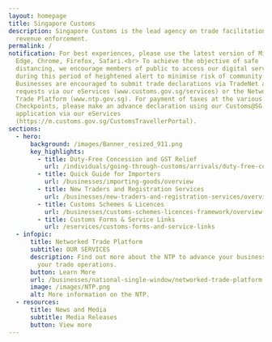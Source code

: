 ```yaml
---
layout: homepage
title: Singapore Customs
description: Singapore Customs is the lead agency on trade facilitation and
  revenue enforcement.
permalink: /
notification: For best experiences, please use the latest version of Microsoft
  Edge, Chrome, Firefox, Safari.<br> To achieve the objective of safe
  distancing, we encourage members of public to access our digital service
  during this period of heightened alert to minimise risk of community spread.
  Businesses are encouraged to submit trade declarations via TradeNet and other
  requests via our eServices (www.customs.gov.sg/services) or the Networked
  Trade Platform (www.ntp.gov.sg). For payment of taxes at the various
  Checkpoints, please make an advance declaration using our Customs@SG web
  application via our eServices
  (https://m.customs.gov.sg/CustomsTravellerPortal).
sections:
  - hero:
      background: /images/Banner_resized_911.png
      key_highlights:
        - title: Duty-Free Concession and GST Relief
          url: /individuals/going-through-customs/arrivals/duty-free-concession-and-gst-relief
        - title: Quick Guide for Importers
          url: /businesses/importing-goods/overview
        - title: New Traders and Registration Services
          url: /businesses/new-traders-and-registration-services/overview
        - title: Customs Schemes & Licences
          url: /businesses/customs-schemes-licences-framework/overview
        - title: Customs Forms & Service Links
          url: /eservices/customs-forms-and-service-links
  - infopic:
      title: Networked Trade Platform
      subtitle: OUR SERVICES
      description: Find out more about the NTP to advance your business and improve
        your trade operations.
      button: Learn More
      url: /businesses/national-single-window/networked-trade-platform
      image: /images/NTP.png
      alt: More information on the NTP.
  - resources:
      title: News and Media
      subtitle: Media Releases
      button: View more
---
```

